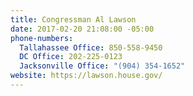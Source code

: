 ```yaml
---
title: Congressman Al Lawson
date: 2017-02-20 21:08:00 -05:00
phone-numbers:
  Tallahassee Office: 850-558-9450
  DC Office: 202-225-0123
  Jacksonville Office: "(904) 354-1652"
website: https://lawson.house.gov/
---
```


